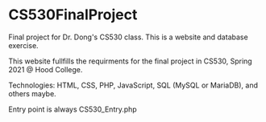 # CS530FinalProject
Final project for Dr. Dong's CS530 class. This is a website and database exercise.

This website fullfills the requirments for the final project in CS530, Spring 2021 @ Hood College.

Technologies: HTML, CSS, PHP, JavaScript, SQL (MySQL or MariaDB), and others maybe.

Entry point is always CS530_Entry.php